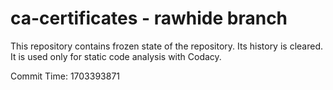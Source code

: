 # ca-certificates - rawhide branch

This repository contains frozen state of the repository.
Its history is cleared. It is used only for static code
analysis with Codacy.

Commit Time: 1703393871